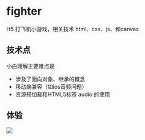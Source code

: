 # fighter
H5 打飞机小游戏，相关技术 html、css、js、和canvas

## 技术点
小白理解主要难点是
- 涉及了面向对象、继承的概念 
- 移动端兼容（如ios音频问题）
- 资源预加载和HTML5标签 audio 的使用

## 体验

![](http://7tszky.com1.z0.glb.clouddn.com/Fsea7d4Z3dxEO7RBAvfTdTzbjG0o)
